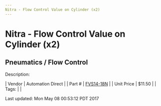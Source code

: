 ```yaml
---
Nitra - Flow Control Value on Cylinder (x2)
---
```


# Nitra - Flow Control Value on Cylinder (x2)
## Pneumatics / Flow Control
Description: 	 

| Vendor | Automation Direct | 
| Part # | [FVS14-18N](https://www.automationdirect.com) | 
| Unit Price | $11.50 | 
| Tags: |  | 

Last updated: Mon May 08 00:53:12 PDT 2017